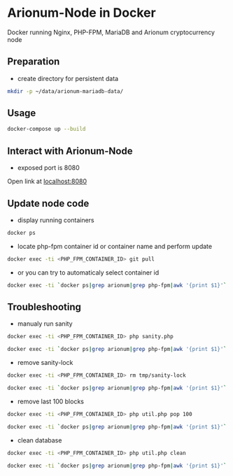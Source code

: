 # Arionum-Node in Docker

Docker running Nginx, PHP-FPM, MariaDB and Arionum cryptocurrency node


## Preparation

- create directory for persistent data

```bash
mkdir -p ~/data/arionum-mariadb-data/
```

## Usage  

```bash
docker-compose up --build
```


## Interact with Arionum-Node

- exposed port is 8080

Open link at [localhost:8080](http://localhost:8080)


## Update node code

- display running containers

```bash
docker ps
```

- locate php-fpm container id or container name and perform update

```bash
docker exec -ti <PHP_FPM_CONTAINER_ID> git pull
```
- or you can try to automaticaly select container id

```bash
docker exec -ti `docker ps|grep arionum|grep php-fpm|awk '{print $1}'` git pull
```

## Troubleshooting

- manualy run sanity

```bash
docker exec -ti <PHP_FPM_CONTAINER_ID> php sanity.php
```
```bash
docker exec -ti `docker ps|grep arionum|grep php-fpm|awk '{print $1}'` php sanity.php
```

- remove sanity-lock

```bash
docker exec -ti <PHP_FPM_CONTAINER_ID> rm tmp/sanity-lock
```
```bash
docker exec -ti `docker ps|grep arionum|grep php-fpm|awk '{print $1}'` rm tmp/sanity-lock
```

- remove last 100 blocks

```bash
docker exec -ti <PHP_FPM_CONTAINER_ID> php util.php pop 100
```
```bash
docker exec -ti `docker ps|grep arionum|grep php-fpm|awk '{print $1}'` php util.php pop 100
```

- clean database

```bash
docker exec -ti <PHP_FPM_CONTAINER_ID> php util.php clean
```
```bash
docker exec -ti `docker ps|grep arionum|grep php-fpm|awk '{print $1}'` php util.php clean
```
